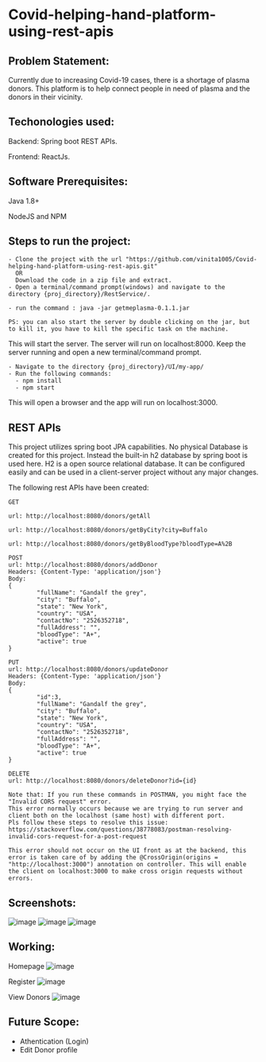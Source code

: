 # Covid-helping-hand-platform-using-rest-apis

## Problem Statement:
Currently due to increasing Covid-19 cases, there is a shortage of plasma donors. This platform is to help connect people in need of plasma and the donors in their vicinity.

## Techonologies used:
Backend: Spring boot REST APIs.

Frontend: ReactJs.

## Software Prerequisites:
Java 1.8+

NodeJS and NPM

## Steps to run the project:
```
- Clone the project with the url "https://github.com/vinita1005/Covid-helping-hand-platform-using-rest-apis.git"
  OR
  Download the code in a zip file and extract.
- Open a terminal/command prompt(windows) and navigate to the directory {proj_directory}/RestService/.

- run the command : java -jar getmeplasma-0.1.1.jar

PS: you can also start the server by double clicking on the jar, but to kill it, you have to kill the specific task on the machine.
```
This will start the server. The server will run on localhost:8000.
Keep the server running and open a new terminal/command prompt.
```
- Navigate to the directory {proj_directory}/UI/my-app/
- Run the following commands:
  - npm install
  - npm start
```
This will open a browser and the app will run on localhost:3000.

## REST APIs

This project utilizes spring boot JPA capabilities. No physical Database is created for this project. Instead the built-in h2 database by spring boot is used here.
H2 is a open source relational database. It can be configured easily and can be used in a client-server project without any major changes.

The following rest APIs have been created:

```
GET

url: http://localhost:8080/donors/getAll

url: http://localhost:8080/donors/getByCity?city=Buffalo

url: http://localhost:8080/donors/getByBloodType?bloodType=A%2B
```

```
POST
url: http://localhost:8080/donors/addDonor
Headers: {Content-Type: 'application/json'}
Body:
{
        "fullName": "Gandalf the grey",
        "city": "Buffalo",
        "state": "New York",
        "country": "USA",
        "contactNo": "2526352718",
        "fullAddress": "",
        "bloodType": "A+",
        "active": true
}
```

```
PUT
url: http://localhost:8080/donors/updateDonor
Headers: {Content-Type: 'application/json'}
Body:
{
        "id":3,
        "fullName": "Gandalf the grey",
        "city": "Buffalo",
        "state": "New York",
        "country": "USA",
        "contactNo": "2526352718",
        "fullAddress": "",
        "bloodType": "A+",
        "active": true
}
```

```
DELETE
url: http://localhost:8080/donors/deleteDonor?id={id}
```

```
Note that: If you run these commands in POSTMAN, you might face the "Invalid CORS request" error.
This error normally occurs because we are trying to run server and client both on the localhost (same host) with different port.
Pls follow these steps to resolve this issue: https://stackoverflow.com/questions/38778083/postman-resolving-invalid-cors-request-for-a-post-request

This error should not occur on the UI front as at the backend, this error is taken care of by adding the @CrossOrigin(origins = "http://localhost:3000") annotation on controller. This will enable the client on localhost:3000 to make cross origin requests without errors.
```


## Screenshots:
![image](https://user-images.githubusercontent.com/31128057/116014551-cbd86000-a603-11eb-9403-da32b89a66b7.png)
![image](https://user-images.githubusercontent.com/31128057/116014575-f1656980-a603-11eb-8ee4-ab235d164ea4.png)
![image](https://user-images.githubusercontent.com/31128057/116014586-fde9c200-a603-11eb-8ac4-2fa1d3cabcab.png)

## Working:
Homepage
![image](https://user-images.githubusercontent.com/31128057/116014613-1ce85400-a604-11eb-9a74-8e5185b03f95.png)

Register
![image](https://user-images.githubusercontent.com/31128057/116014667-56b95a80-a604-11eb-97d0-4ba87c38e388.png)

View Donors
![image](https://user-images.githubusercontent.com/31128057/116014692-87998f80-a604-11eb-8f74-42cfe4d4deb7.png)

## Future Scope:
- Athentication (Login)
- Edit Donor profile
